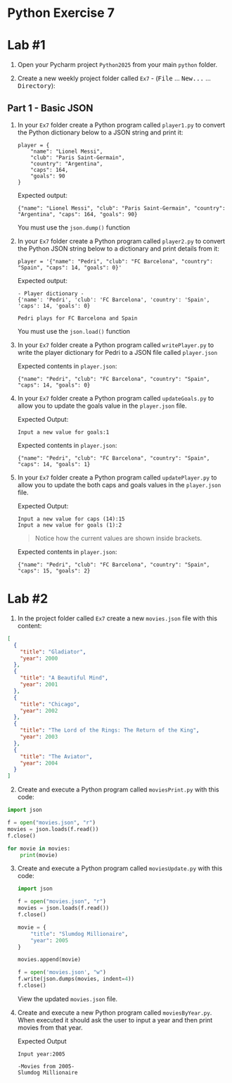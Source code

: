 # Python Exercise 7

# Lab #1

1. Open your Pycharm project `Python2025` from your main `python` folder.

1. Create a new weekly project folder called `Ex7` -  (<kbd>File</kbd> ... <kbd>New...</kbd> ... <kbd>Directory</kbd>):

## Part 1 - Basic JSON

1.  In your `Ex7` folder create a Python program called `player1.py` to convert the Python dictionary below to a JSON string and print it:

    ```
    player = {
        "name": "Lionel Messi",
        "club": "Paris Saint-Germain",
        "country": "Argentina",
        "caps": 164,
        "goals": 90
    }    
    ```  
    Expected output:
    ```
    {"name": "Lionel Messi", "club": "Paris Saint-Germain", "country": "Argentina", "caps": 164, "goals": 90}
    ```

    You must use the `json.dump()` function    

1.  In your `Ex7` folder create a Python program called `player2.py` to convert the Python JSON string below to a dictionary and print details from it:

    ```
    player = '{"name": "Pedri", "club": "FC Barcelona", "country": "Spain", "caps": 14, "goals": 0}'
    ```  
    Expected output:
    ```
    - Player dictionary - 
    {'name': 'Pedri', 'club': 'FC Barcelona', 'country': 'Spain', 'caps': 14, 'goals': 0}

    Pedri plays for FC Barcelona and Spain

    ```

    You must use the `json.load()` function    

3.  In your `Ex7` folder create a Python program called `writePlayer.py` to write the player dictionary for Pedri to a JSON file called `player.json`

    Expected contents in `player.json`:
    ```
    {"name": "Pedri", "club": "FC Barcelona", "country": "Spain", "caps": 14, "goals": 0}
    ```

4.  In your `Ex7` folder create a Python program called `updateGoals.py` to allow you to update the goals value in the `player.json` file.

    Expected Output:
    ```
    Input a new value for goals:1

    ```

    Expected contents in `player.json`:
    ```
    {"name": "Pedri", "club": "FC Barcelona", "country": "Spain", "caps": 14, "goals": 1}
    ```

5.  In your `Ex7` folder create a Python program called `updatePlayer.py` to allow you to update the both caps and goals values in the `player.json` file.

    Expected Output:
    ```
    Input a new value for caps (14):15
    Input a new value for goals (1):2

    ```

    > Notice how the current values are shown inside brackets.

    Expected contents in `player.json`:
    ```
    {"name": "Pedri", "club": "FC Barcelona", "country": "Spain", "caps": 15, "goals": 2}
    ```

# Lab #2

1.  In the project folder called `Ex7`  create a new ``movies.json`` file with this content:

```json
[
  {
    "title": "Gladiator",
    "year": 2000
  },
  {
    "title": "A Beautiful Mind",
    "year": 2001
  },
  {
    "title": "Chicago",
    "year": 2002
  },
  {
    "title": "The Lord of the Rings: The Return of the King",
    "year": 2003
  },
  {
    "title": "The Aviator",
    "year": 2004
  }
]
```

2.  Create and execute a Python program called `moviesPrint.py` with this code:

```python
import json

f = open("movies.json", "r")
movies = json.loads(f.read())
f.close()

for movie in movies:
    print(movie)    
```

3.  Create and execute a Python program called `moviesUpdate.py` with this code:

    ```python
    import json

    f = open("movies.json", "r")
    movies = json.loads(f.read())
    f.close()

    movie = {
        "title": "Slumdog Millionaire",
        "year": 2005
    }

    movies.append(movie)

    f = open('movies.json', "w")
    f.write(json.dumps(movies, indent=4))
    f.close()
    ```

    View the updated `movies.json` file.

4.  Create and execute a new Python program called `moviesByYear.py`.  When executed it should ask the user to input a year and then print movies from that year.

    Expected Output

    ```
    Input year:2005

    -Movies from 2005-
    Slumdog Millionaire

    ```

